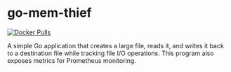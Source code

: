 # go-mem-thief
[![Docker Pulls](https://img.shields.io/docker/pulls/schmiddim/spacelift-pushgateway.svg)](https://hub.docker.com/r/schmiddim/go-mem-thief/tags)

A simple Go application that creates a large file, reads it, and writes it back to a destination file while tracking file I/O operations. This program also exposes metrics for Prometheus monitoring.
